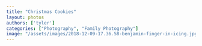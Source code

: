 ```yaml
---
title: "Christmas Cookies"
layout: photos
authors: ['tyler']
categories: ["Photography", "Family Photography"]
image: "/assets/images/2018-12-09-17.36.58-benjamin-finger-in-icing.jpg"
---
```







